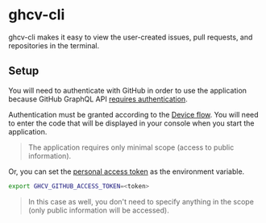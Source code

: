 # ghcv-cli

ghcv-cli makes it easy to view the user-created issues, pull requests, and repositories in the terminal.

## Setup

You will need to authenticate with GitHub in order to use the application because GitHub GraphQL API [requires authentication](https://docs.github.com/en/graphql/guides/forming-calls-with-graphql#authenticating-with-graphql).

Authentication must be granted according to the [Device flow](https://docs.github.com/en/developers/apps/building-oauth-apps/authorizing-oauth-apps#device-flow). You will need to enter the code that will be displayed in your console when you start the application.

> The application requires only minimal scope (access to public information).

Or, you can set the [personal access token](https://docs.github.com/en/authentication/keeping-your-account-and-data-secure/creating-a-personal-access-token) as the environment variable.

```sh
export GHCV_GITHUB_ACCESS_TOKEN=<token>
```

> In this case as well, you don't need to specify anything in the scope (only public information will be accessed).

